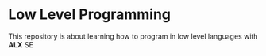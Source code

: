 # Low Level Programming
This repository is about learning how to program in low level languages with **ALX** SE
